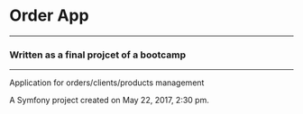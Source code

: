 # Order App
---
### Written as a final projcet of a bootcamp
---
Application for orders/clients/products management

A Symfony project created on May 22, 2017, 2:30 pm.
